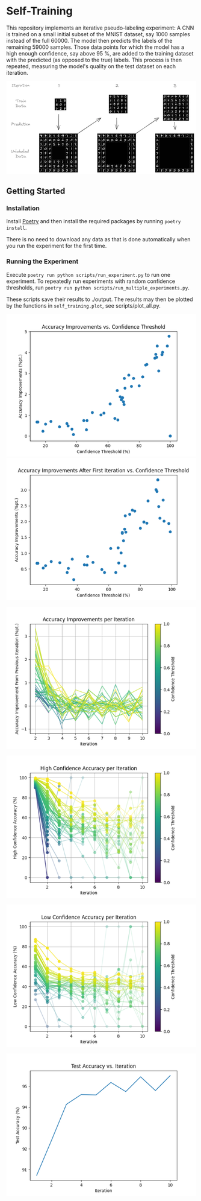 # Self-Training

This repository implements an iterative pseudo-labeling experiment:
A CNN is trained on a small initial subset of the MNIST dataset, say 1000 samples instead of the full 60000.
The model then predicts the labels of the remaining 59000 samples.
Those data points for which the model has a high enough confidence, say above 95 %, are added to the training dataset with the predicted (as opposed to the true) labels.
This process is then repeated, measuring the model's quality on the test dataset on each iteration.

![process diagram](docs/process-diagram.png)

## Getting Started

### Installation

Install [Poetry](https://python-poetry.org/) and then install the required packages by running `poetry install`.

There is no need to download any data as that is done automatically when you run the experiment for the first time.

### Running the Experiment

Execute `poetry run python scripts/run_experiment.py` to run one experiment.
To repeatedly run experiments with random confidence thresholds, run `poetry run python scripts/run_multiple_experiments.py`.

These scripts save their results to ./output. The results may then be plotted by the functions in `self_training.plot`, see scripts/plot_all.py.

![accuracy improvement by confidence threshold](docs/accuracy-improvement-vs-threshold.png) ![accuracy improvement after the first iteration by confidence threshold](docs/accuracy-improvement-vs-threshold-second-iteration.png)

![accuracy improvement by iteration](docs/accuracy-improvement-per-iteration.png)

![high confidence accuracy by iteration](docs/high-confidence-accuracy-per-iteration.png)

![low confidence accuracy by iteration](docs/low-confidence-accuracy-per-iteration.png)

![test accuracy by iteration for one experiment](docs/test-accuracy-by-iteration.png)
